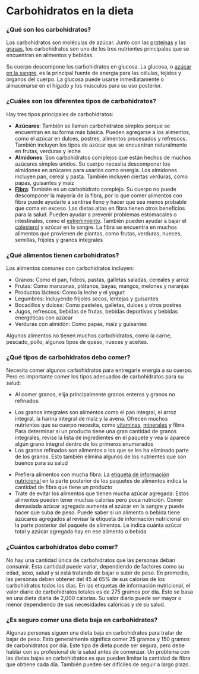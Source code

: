Carbohidratos en la dieta
=========================


### ¿Qué son los carbohidratos?


Los carbohidratos son moléculas de azúcar. Junto con las [proteínas](https://medlineplus.gov/spanish/dietaryproteins.html)  y las [grasas](https://medlineplus.gov/spanish/dietaryfats.html), los carbohidratos son uno de los tres nutrientes principales que se encuentran en alimentos y bebidas.


Su cuerpo descompone los carbohidratos en glucosa. La glucosa, o [azúcar en la sangre](https://medlineplus.gov/spanish/bloodglucose.html), es la principal fuente de energía para las células, tejidos y órganos del cuerpo. La glucosa puede usarse inmediatamente o almacenarse en el hígado y los músculos para su uso posterior.


### ¿Cuáles son los diferentes tipos de carbohidratos?


Hay tres tipos principales de carbohidratos:


* **Azúcares**: También se llaman carbohidratos simples porque se encuentran en su forma más básica. Pueden agregarse a los alimentos, como el azúcar en dulces, postres, alimentos procesados y refrescos. También incluyen los tipos de azúcar que se encuentran naturalmente en frutas, verduras y leche
* **Almidones**: Son carbohidratos complejos que están hechos de muchos azúcares simples unidos. Su cuerpo necesita descomponer los almidones en azúcares para usarlos como energía. Los almidones incluyen pan, cereal y pasta. También incluyen ciertas verduras, como papas, guisantes y maíz
* **[Fibra](https://medlineplus.gov/spanish/dietaryfiber.html)**: También es un carbohidrato complejo. Su cuerpo no puede descomponer la mayoría de la fibra, por lo que comer alimentos con fibra puede ayudarle a sentirse lleno y hacer que sea menos probable que coma en exceso. Las dietas altas en fibra tienen otros beneficios para la salud. Pueden ayudar a prevenir problemas estomacales o intestinales, como el [estreñimiento](https://medlineplus.gov/spanish/constipation.html). También pueden ayudar a bajar el [colesterol](https://medlineplus.gov/spanish/cholesterol.html) y azúcar en la sangre. La fibra se encuentra en muchos alimentos que provienen de plantas, como frutas, verduras, nueces, semillas, frijoles y granos integrales


### ¿Qué alimentos tienen carbohidratos?


Los alimentos comunes con carbohidratos incluyen:


* Granos: Como el pan, fideos, pastas, galletas saladas, cereales y arroz
* Frutas: Como manzanas, plátanos, bayas, mangos, melones y naranjas
* Productos lácteos: Como la leche y el yogurt
* Legumbres: Incluyendo frijoles secos, lentejas y guisantes
* Bocadillos y dulces: Como pasteles, galletas, dulces y otros postres
* Jugos, refrescos, bebidas de frutas, bebidas deportivas y bebidas energéticas con azúcar
* Verduras con almidón: Como papas, maíz y guisantes


Algunos alimentos no tienen muchos carbohidratos, como la carne, pescado, pollo, algunos tipos de queso, nueces y aceites.


### ¿Qué tipos de carbohidratos debo comer?


Necesita comer algunos carbohidratos para entregarle energía a su cuerpo. Pero es importante comer los tipos adecuados de carbohidratos para su salud:


* Al comer granos, elija principalmente granos enteros y granos no refinados:
+ Los granos integrales son alimentos como el pan integral, el arroz integral, la harina integral de maíz y la avena. Ofrecen muchos nutrientes que su cuerpo necesita, como [vitaminas](https://medlineplus.gov/spanish/vitamins.html), [minerales](https://medlineplus.gov/spanish/minerals.html)  y fibra. Para determinar si un producto tiene una gran cantidad de granos integrales, revise la lista de ingredientes en el paquete y vea si aparece algún grano integral dentro de los primeros enumerados
+ Los granos refinados son alimentos a los que se les ha eliminado parte de los granos. Esto también elimina algunos de los nutrientes que son buenos para su salud

* Prefiera alimentos con mucha fibra: La [etiqueta de información nutricional](https://medlineplus.gov/spanish/foodlabeling.html) en la parte posterior de los paquetes de alimentos indica la cantidad de fibra que tiene un producto
* Trate de evitar los alimentos que tienen mucha azúcar agregada: Estos alimentos pueden tener muchas calorías pero poca nutrición. Comer demasiada azúcar agregada aumenta el azúcar en la sangre y puede hacer que suba de peso. Puede saber si un alimento o bebida tiene azúcares agregados al revisar la etiqueta de información nutricional en la parte posterior del paquete de alimentos. Le indica cuánta azúcar total y azúcar agregada hay en ese alimento o bebida


### ¿Cuántos carbohidratos debo comer?


No hay una cantidad única de carbohidratos que las personas deban consumir. Esta cantidad puede variar, dependiendo de factores como su edad, sexo, salud y si está tratando de bajar o subir de peso. En promedio, las personas deben obtener del 45 al 65% de sus calorías de los carbohidratos todos los días. En las etiquetas de información nutricional, el valor diario de carbohidratos totales es de 275 gramos por día. Esto se basa en una dieta diaria de 2,000 calorías. Su valor diario puede ser mayor o menor dependiendo de sus necesidades calóricas y de su salud.


### ¿Es seguro comer una dieta baja en carbohidratos?


Algunas personas siguen una dieta baja en carbohidratos para tratar de bajar de peso. Esto generalmente significa comer 25 gramos y 150 gramos de carbohidratos por día. Este tipo de dieta puede ser segura, pero debe hablar con su profesional de la salud antes de comenzar. Un problema con las dietas bajas en carbohidratos es que pueden limitar la cantidad de fibra que obtiene cada día. También pueden ser difíciles de seguir a largo plazo.

